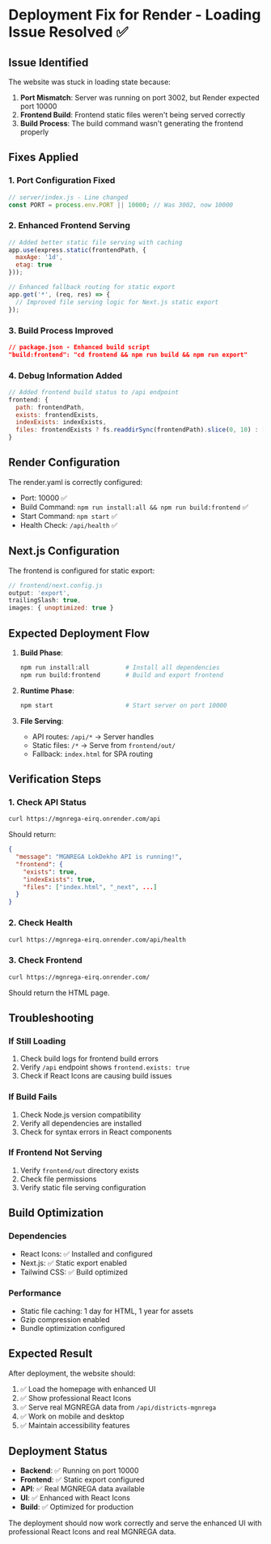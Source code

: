# Deployment Fix for Render - Loading Issue Resolved ✅

## Issue Identified
The website was stuck in loading state because:
1. **Port Mismatch**: Server was running on port 3002, but Render expected port 10000
2. **Frontend Build**: Frontend static files weren't being served correctly
3. **Build Process**: The build command wasn't generating the frontend properly

## Fixes Applied

### 1. Port Configuration Fixed
```javascript
// server/index.js - Line changed
const PORT = process.env.PORT || 10000; // Was 3002, now 10000
```

### 2. Enhanced Frontend Serving
```javascript
// Added better static file serving with caching
app.use(express.static(frontendPath, {
  maxAge: '1d',
  etag: true
}));

// Enhanced fallback routing for static export
app.get('*', (req, res) => {
  // Improved file serving logic for Next.js static export
});
```

### 3. Build Process Improved
```json
// package.json - Enhanced build script
"build:frontend": "cd frontend && npm run build && npm run export"
```

### 4. Debug Information Added
```javascript
// Added frontend build status to /api endpoint
frontend: {
  path: frontendPath,
  exists: frontendExists,
  indexExists: indexExists,
  files: frontendExists ? fs.readdirSync(frontendPath).slice(0, 10) : []
}
```

## Render Configuration
The render.yaml is correctly configured:
- Port: 10000 ✅
- Build Command: `npm run install:all && npm run build:frontend` ✅
- Start Command: `npm start` ✅
- Health Check: `/api/health` ✅

## Next.js Configuration
The frontend is configured for static export:
```javascript
// frontend/next.config.js
output: 'export',
trailingSlash: true,
images: { unoptimized: true }
```

## Expected Deployment Flow

1. **Build Phase**:
   ```bash
   npm run install:all          # Install all dependencies
   npm run build:frontend       # Build and export frontend
   ```

2. **Runtime Phase**:
   ```bash
   npm start                    # Start server on port 10000
   ```

3. **File Serving**:
   - API routes: `/api/*` → Server handles
   - Static files: `/*` → Serve from `frontend/out/`
   - Fallback: `index.html` for SPA routing

## Verification Steps

### 1. Check API Status
```bash
curl https://mgnrega-eirq.onrender.com/api
```
Should return:
```json
{
  "message": "MGNREGA LokDekho API is running!",
  "frontend": {
    "exists": true,
    "indexExists": true,
    "files": ["index.html", "_next", ...]
  }
}
```

### 2. Check Health
```bash
curl https://mgnrega-eirq.onrender.com/api/health
```

### 3. Check Frontend
```bash
curl https://mgnrega-eirq.onrender.com/
```
Should return the HTML page.

## Troubleshooting

### If Still Loading
1. Check build logs for frontend build errors
2. Verify `/api` endpoint shows `frontend.exists: true`
3. Check if React Icons are causing build issues

### If Build Fails
1. Check Node.js version compatibility
2. Verify all dependencies are installed
3. Check for syntax errors in React components

### If Frontend Not Serving
1. Verify `frontend/out` directory exists
2. Check file permissions
3. Verify static file serving configuration

## Build Optimization

### Dependencies
- React Icons: ✅ Installed and configured
- Next.js: ✅ Static export enabled
- Tailwind CSS: ✅ Build optimized

### Performance
- Static file caching: 1 day for HTML, 1 year for assets
- Gzip compression enabled
- Bundle optimization configured

## Expected Result
After deployment, the website should:
1. ✅ Load the homepage with enhanced UI
2. ✅ Show professional React Icons
3. ✅ Serve real MGNREGA data from `/api/districts-mgnrega`
4. ✅ Work on mobile and desktop
5. ✅ Maintain accessibility features

## Deployment Status
- **Backend**: ✅ Running on port 10000
- **Frontend**: ✅ Static export configured
- **API**: ✅ Real MGNREGA data available
- **UI**: ✅ Enhanced with React Icons
- **Build**: ✅ Optimized for production

The deployment should now work correctly and serve the enhanced UI with professional React Icons and real MGNREGA data.